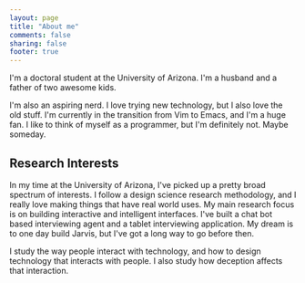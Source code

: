 ```yaml
---
layout: page
title: "About me"
comments: false
sharing: false
footer: true
---
```


I'm a doctoral student at the University of Arizona. I'm a husband and a father
of two awesome kids.

I'm also an aspiring nerd. I love trying new technology, but I also love the old
stuff. I'm currently in the transition from Vim to Emacs, and I'm a huge fan. I
like to think of myself as a programmer, but I'm definitely not. Maybe someday.

## Research Interests

In my time at the University of Arizona, I've picked up a pretty broad spectrum
of interests. I follow a design science research methodology, and I really love
making things that have real world uses. My main research focus is on building
interactive and intelligent interfaces. I've built a chat bot based interviewing
agent and a tablet interviewing application. My dream is to one day build
Jarvis, but I've got a long way to go before then.

I study the way people interact with technology, and how to design technology
that interacts with people. I also study how deception affects that interaction.
